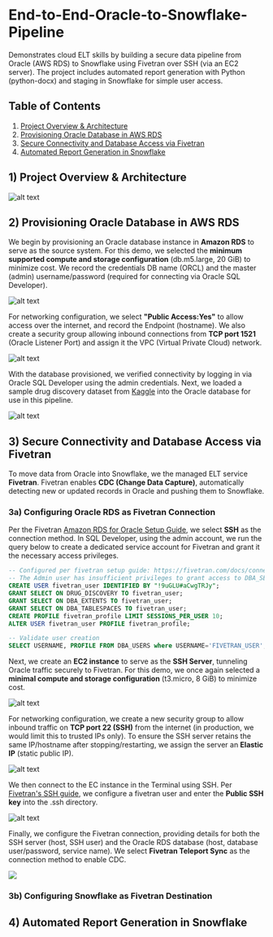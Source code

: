 # End-to-End-Oracle-to-Snowflake-Pipeline
Demonstrates cloud ELT skills by building a secure data pipeline from Oracle (AWS RDS) to Snowflake using Fivetran over SSH (via an EC2 server). The project includes automated report generation with Python (python-docx) and staging in Snowflake for simple user access.

## Table of Contents
1) [Project Overview & Architecture](#1-project-overview--architecture)  
2) [Provisioning Oracle Database in AWS RDS](#2-provisioning-oracle-database-in-aws-rds)  
3) [Secure Connectivity and Database Access via Fivetran](#3-secure-connectivity-and-database-access-via-fivetran)  
4) [Automated Report Generation in Snowflake](#4-automated-report-generation-in-snowflake)  

## 1) Project Overview & Architecture
![alt text](https://github.com/jerryzhangdata/End-to-End-Oracle-to-Snowflake-Pipeline/blob/main/Images/Project%20Architecture.png)

## 2) Provisioning Oracle Database in AWS RDS
We begin by provisioning an Oracle database instance in **Amazon RDS** to serve as the source system.  For this demo, we selected the **minimum supported compute and storage configuration** (db.m5.large, 20 GiB) to minimize cost. We record the credentials DB name (ORCL) and the master (admin) username/password (required for connecting via Oracle SQL Developer).

![alt text](https://github.com/jerryzhangdata/End-to-End-Oracle-to-Snowflake-Pipeline/blob/main/Images/Screenshot%201%20(AWS%20RDS).png)

For networking configuration, we select **"Public Access:Yes"** to allow access over the internet, and record the Endpoint (hostname). We also create a security group allowing inbound connections from **TCP port 1521** (Oracle Listener Port) and assign it the VPC (Virtual Private Cloud) network. 

![alt text](https://github.com/jerryzhangdata/End-to-End-Oracle-to-Snowflake-Pipeline/blob/main/Images/Screenshot%202%20(AWS%20Security%20Group).png)

With the database provisioned, we verified connectivity by logging in via Oracle SQL Developer using the admin credentials. Next, we loaded a sample drug discovery dataset from [Kaggle](https://www.kaggle.com/datasets/shahriarkabir/drug-discovery-virtual-screening-dataset) into the Oracle database for use in this pipeline.

![alt text](https://github.com/jerryzhangdata/End-to-End-Oracle-to-Snowflake-Pipeline/blob/main/Images/Screenshot%203%20(Oracle%20Data%20Load).png)

## 3) Secure Connectivity and Database Access via Fivetran
To move data from Oracle into Snowflake, we the managed ELT service **Fivetran**. Fivetran enables **CDC (Change Data Capture)**, automatically detecting new or updated records in Oracle and pushing them to Snowflake.

### 3a) Configuring Oracle RDS as Fivetran Connection
Per the Fivetran [Amazon RDS for Oracle Setup Guide](https://fivetran.com/docs/connectors/databases/oracle/oracle-connector/rds-setup-guide), we select **SSH** as the connection method. In SQL Developer, using the admin account, we run the query below to create a dedicated service account for Fivetran and grant it the necessary access privileges.

```sql
-- Configured per fivetran setup guide: https://fivetran.com/docs/connectors/databases/oracle/oracle-connector/setup-guide
-- The Admin user has insufficient privileges to grant access to DBA_SEGMENTS
CREATE USER fivetran_user IDENTIFIED BY "!9uGLU#aCwgTRJy";
GRANT SELECT ON DRUG_DISCOVERY TO fivetran_user;
GRANT SELECT ON DBA_EXTENTS TO fivetran_user;
GRANT SELECT ON DBA_TABLESPACES TO fivetran_user;
CREATE PROFILE fivetran_profile LIMIT SESSIONS_PER_USER 10;
ALTER USER fivetran_user PROFILE fivetran_profile;

-- Validate user creation
SELECT USERNAME, PROFILE FROM DBA_USERS where USERNAME='FIVETRAN_USER';
```

Next, we create an **EC2 instance** to serve as the **SSH Server**, tunneling Oracle traffic securely to Fivetran. For this demo, we once again selected a **minimal compute and storage configuration** (t3.micro, 8 GiB) to minimize cost.

![alt text](https://github.com/jerryzhangdata/End-to-End-Oracle-to-Snowflake-Pipeline/blob/main/Images/Screenshot%204%20(EC2%20SSH%20Server).png)

For networking configuration, we create a new security group to allow inbound traffic on **TCP port 22 (SSH)** from the internet (in production, we would limit this to trusted IPs only). To ensure the SSH server retains the same IP/hostname after stopping/restarting, we assign the server an **Elastic IP** (static public IP).

![alt text](https://github.com/jerryzhangdata/End-to-End-Oracle-to-Snowflake-Pipeline/blob/main/Images/Screenshot%206%20(Elastic%20IP).png)

We then connect to the EC instance in the Terminal using SSH. Per [Fivetran's SSH guide](https://fivetran.com/docs/connectors/databases/connection-options#sshtunnel), we configure a fivetran user and enter the **Public SSH key** into the .ssh directory.

![alt text](https://github.com/jerryzhangdata/End-to-End-Oracle-to-Snowflake-Pipeline/blob/main/Images/Screenshot%205%20(EC2%20SSH%20Configuration).png)

Finally, we configure the Fivetran connection, providing details for both the SSH server (host, SSH user) and the Oracle RDS database (host, database user/password, service name). We select **Fivetran Teleport Sync** as the connection method to enable CDC.

![](https://github.com/jerryzhangdata/End-to-End-Oracle-to-Snowflake-Pipeline/upload/main/Images)

### 3b) Configuring Snowflake as Fivetran Destination


## 4) Automated Report Generation in Snowflake

